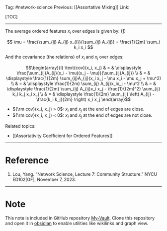 Tag: #network-science 
Previous: [[Assortative Mixing]]
Link: 

[TOC]

---

The average ordered features $x_i$ over edges is given by: (<u>1</u>)

$$
\mu = \frac{\sum_{ij} A_{ij} x_{i}}{\sum_{ij} A_{ij}} = \frac{1}{2m} \sum_i k_i x_i
$$

And the covariance (the relations) of $x_i$ and $x_j$ over edges:

$$\begin{array}{l}
	\text{cov}(x_i, x_j) & = &
	\displaystyle
	\frac{\sum_{ij}A_{ij}(x_i - \mu)(x_j - \mu)}{\sum_{ij}A_{ij}} \\
	& = & \displaystyle
	\frac{1}{2m} \sum_{ij}A_{ij}(x_i x_j - \mu x_i - \mu x_j + \mu^2) \\
	& = & \displaystyle
	\frac{1}{2m} \sum_{ij} A_{ij}x_ix_j - \mu^2 \\
	& = & \displaystyle
	\frac{1}{2m} \sum_{ij} A_{ij}x_i x_j - \frac{1}{(2m)^2} \sum_{ij} k_i k_j x_i x_j \\
	& = & \displaystyle
	\frac{1}{2m} \sum_{ij} \left(
		A_{ij} - \frac{k_i k_j}{2m}
	\right) x_i x_j
\end{array}$$

- ${\rm cov}(x_i, x_j) > 0$: $x_i$ and $x_j$ at the end of edges are close.
- ${\rm cov}(x_i, x_j) < 0$: $x_i$ and $x_j$ at the end of edges are not close.

Related topics:

- [[Assortativity Coefficient for Ordered Features]]

---

# Reference

1. Lou, Yang. “Network Science, Lecture 7: Community Structure.” NYCU ED102[GF], November 7, 2023.

---

# Note

This note is included in GitHub repository [My-Vault](https://github.com/LittleD3092/My-Vault.git). Clone this repository and open it in [obsidian](https://obsidian.md/) to enable utilities like wikilinks and graph view.
